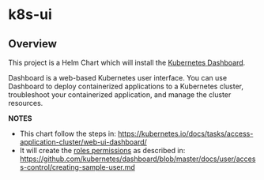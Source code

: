 # k8s-ui

## Overview 

This project is a Helm Chart which will install the [Kubernetes Dashboard](https://github.com/kubernetes/dashboard). 

Dashboard is a web-based Kubernetes user interface. You can use Dashboard to deploy containerized applications to a Kubernetes cluster, troubleshoot your containerized application, and manage the cluster resources.

**NOTES**
- This chart follow the steps in: https://kubernetes.io/docs/tasks/access-application-cluster/web-ui-dashboard/
- It will create the [roles permissions](https://kubernetes.io/docs/reference/access-authn-authz/rbac/) as described in: https://github.com/kubernetes/dashboard/blob/master/docs/user/access-control/creating-sample-user.md